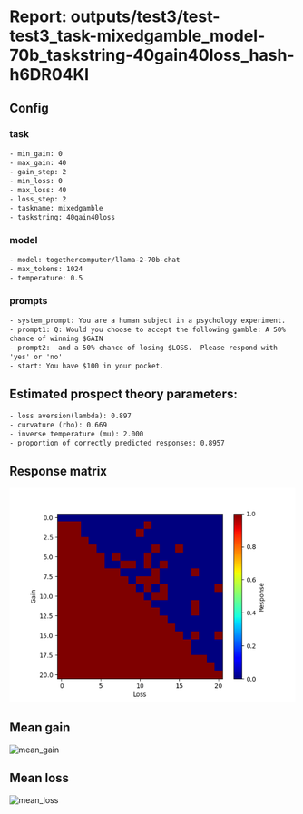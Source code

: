 # Report: outputs/test3/test-test3_task-mixedgamble_model-70b_taskstring-40gain40loss_hash-h6DR04Kl
## Config

### task

    - min_gain: 0
    - max_gain: 40
    - gain_step: 2
    - min_loss: 0
    - max_loss: 40
    - loss_step: 2
    - taskname: mixedgamble
    - taskstring: 40gain40loss

### model

    - model: togethercomputer/llama-2-70b-chat
    - max_tokens: 1024
    - temperature: 0.5

### prompts

    - system_prompt: You are a human subject in a psychology experiment. 
    - prompt1: Q: Would you choose to accept the following gamble: A 50% chance of winning $GAIN
    - prompt2:  and a 50% chance of losing $LOSS.  Please respond with 'yes' or 'no'
    - start: You have $100 in your pocket. 

## Estimated prospect theory parameters:

    - loss aversion(lambda): 0.897
    - curvature (rho): 0.669
    - inverse temperature (mu): 2.000
    - proportion of correctly predicted responses: 0.8957                    
## Response matrix
![respmat](respmat.png)

## Mean gain
![mean_gain](mean_gain.png)

## Mean loss
![mean_loss](mean_loss.png)

